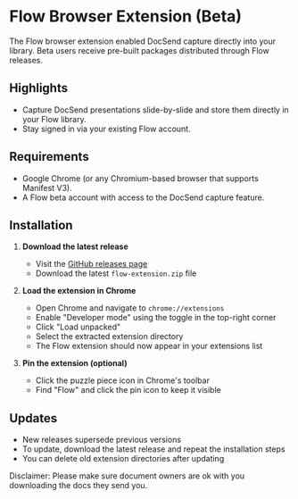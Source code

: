 # Flow Browser Extension (Beta)

The Flow browser extension enabled DocSend capture directly into your library. Beta users receive pre-built packages distributed through Flow releases.

## Highlights

- Capture DocSend presentations slide-by-slide and store them directly in your Flow library.
- Stay signed in via your existing Flow account.


## Requirements

- Google Chrome (or any Chromium-based browser that supports Manifest V3).
- A Flow beta account with access to the DocSend capture feature.

## Installation

1. **Download the latest release**
   - Visit the [GitHub releases page](https://github.com/emergent-lab/flow-extension/releases)
   - Download the latest `flow-extension.zip` file

2. **Load the extension in Chrome**
   - Open Chrome and navigate to `chrome://extensions`
   - Enable "Developer mode" using the toggle in the top-right corner
   - Click "Load unpacked"
   - Select the extracted extension directory
   - The Flow extension should now appear in your extensions list

3. **Pin the extension (optional)**
   - Click the puzzle piece icon in Chrome's toolbar
   - Find "Flow" and click the pin icon to keep it visible

## Updates

- New releases supersede previous versions
- To update, download the latest release and repeat the installation steps
- You can delete old extension directories after updating

Disclaimer: Please make sure document owners are ok with you downloading the docs they send you. 
